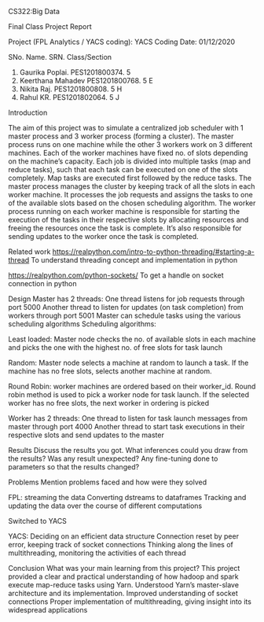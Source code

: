 
CS322:Big Data






Final Class Project Report

Project (FPL Analytics / YACS coding):  YACS Coding                          Date: 01/12/2020

SNo.  Name.              SRN.             Class/Section
1.    Gaurika Poplai.   PES1201800374.   5 
2.    Keerthana Mahadev PES1201800768.   5 E
3.    Nikita Raj.       PES1201800808.   5 H
4.    Rahul KR.         PES1201802064.   5 J

Introduction

The aim of this project was to simulate a centralized job scheduler with 1 master process and 3 worker process (forming a cluster). 
The master process runs on one machine while the other 3 workers work on 3 different machines. Each of the worker machines have fixed no. of slots depending on the machine’s capacity.
Each job is divided into multiple tasks (map and reduce tasks), such that each task can be executed on one of the slots completely. 
Map tasks are executed first followed by the reduce tasks.
 The master process manages the cluster by keeping track of all the slots in each worker machine. 
It processes the job requests and assigns the tasks to one of the available slots based on the chosen scheduling algorithm.
The worker process running on each worker machine is responsible for starting the execution of the tasks in their respective slots by allocating resources and freeing the resources once the task is complete. It’s also responsible for sending updates to the worker once the task is completed.

Related work
https://realpython.com/intro-to-python-threading/#starting-a-thread 
To understand threading concept and implementation in python

https://realpython.com/python-sockets/ 
To get a handle on socket connection in python

Design
Master has 2 threads:
One thread listens for job requests through port 5000
Another thread to listen for updates (on task completion) from workers through port 5001
Master can schedule tasks using the various scheduling algorithms
Scheduling algorithms:

Least loaded:
Master node checks the no. of available slots in each machine and picks the one with the highest no. of free slots for task launch

Random:
Master node selects a machine at random to launch a task. If the machine has no free slots, selects another machine at random.

Round Robin: 
worker machines are ordered based on their worker_id. Round robin method is used to pick a worker node for task launch. If the selected worker has no free slots, the next worker in ordering is picked

Worker has 2 threads:
One thread to listen for task launch messages from master through port 4000
Another thread to start task executions in their respective slots and send updates to the master

Results
Discuss the results you got. 
What inferences could you draw from the results? 
Was any result unexpected? Any fine-tuning done to parameters so that the results changed?


Problems
Mention problems faced and how were they solved

FPL:
streaming the data
Converting dstreams to dataframes 
Tracking and updating the data over the course of different computations

Switched to YACS 

YACS:
Deciding on an efficient data structure
Connection reset by peer error, keeping track of socket connections
Thinking along the lines of multithreading, monitoring the activities of each thread


Conclusion
What was your main learning from this project?
This project provided a clear and practical understanding of how hadoop and spark execute map-reduce tasks using Yarn.
Understood Yarn’s master-slave architecture and its implementation.
Improved understanding of socket connections
Proper implementation of multithreading, giving insight into its widespread applications 







